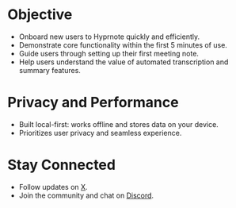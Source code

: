 # Objective

- Onboard new users to Hyprnote quickly and efficiently.
- Demonstrate core functionality within the first 5 minutes of use.
- Guide users through setting up their first meeting note.
- Help users understand the value of automated transcription and summary features.

# Privacy and Performance

- Built local-first: works offline and stores data on your device.
- Prioritizes user privacy and seamless experience.

# Stay Connected

- Follow updates on [X](https://hyprnote.com/x).
- Join the community and chat on [Discord](https://hyprnote.com/discord).
